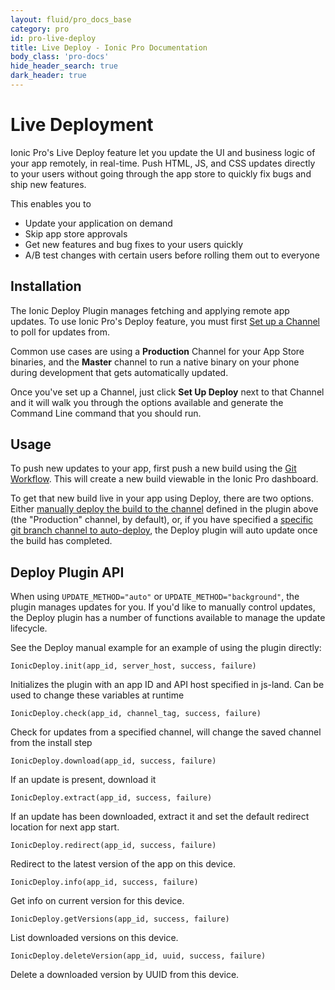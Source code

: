 ```yaml
---
layout: fluid/pro_docs_base
category: pro
id: pro-live-deploy
title: Live Deploy - Ionic Pro Documentation
body_class: 'pro-docs'
hide_header_search: true
dark_header: true
---
```


# Live Deployment

Ionic Pro's Live Deploy feature let you update the UI and business logic of your app remotely, in real-time. Push HTML, JS, and CSS updates directly to your users without going through the
app store to quickly fix bugs and ship new features.

This enables you to

* Update your application on demand
* Skip app store approvals
* Get new features and bug fixes to your users quickly
* A/B test changes with certain users before rolling them out to everyone


## Installation

The Ionic Deploy Plugin manages fetching and applying remote app updates. To use Ionic Pro's Deploy feature, you must first [Set up a Channel](/docs/pro/channels.html) to poll for updates from.

Common use cases are using a **Production** Channel for your App Store binaries, and the **Master** channel to run a native binary on your phone during development that gets automatically updated.

Once you've set up a Channel, just click **Set Up Deploy** next to that Channel and it will walk you through the options available and generate the Command Line command that you should run.

## Usage

To push new updates to your app, first push a new build using the [Git Workflow](/docs/pro/git.html). This will create a new build viewable in the Ionic Pro dashboard.

To get that new build live in your app using Deploy, there are two options. Either [manually deploy the build to the channel](/docs/pro/channels.html#deploying-to-a-channel) defined in the plugin above (the "Production" channel, by default), or, if you have specified a [specific git branch channel to auto-deploy](/docs/pro/channels.html#automating-deployment-from-a-git-branch), the Deploy plugin will auto update once the build has completed.

## Deploy Plugin API

When using `UPDATE_METHOD="auto"` or `UPDATE_METHOD="background"`, the plugin manages updates for you. If you'd like to manually control updates, the Deploy plugin has a number of functions available to manage the update lifecycle.

See the Deploy manual example for an example of using the plugin directly:

`IonicDeploy.init(app_id, server_host, success, failure)`

Initializes the plugin with an app ID and API host specified in js-land.  Can be used to change these variables at runtime

`IonicDeploy.check(app_id, channel_tag, success, failure)`

Check for updates from a specified channel, will change the saved channel from the install step

`IonicDeploy.download(app_id, success, failure)`

If an update is present, download it

`IonicDeploy.extract(app_id, success, failure)`

If an update has been downloaded, extract it and set the default redirect location for next app start.

`IonicDeploy.redirect(app_id, success, failure)`

Redirect to the latest version of the app on this device.

`IonicDeploy.info(app_id, success, failure)`

Get info on current version for this device.

`IonicDeploy.getVersions(app_id, success, failure)`

List downloaded versions on this device.

`IonicDeploy.deleteVersion(app_id, uuid, success, failure)`

Delete a downloaded version by UUID from this device.
